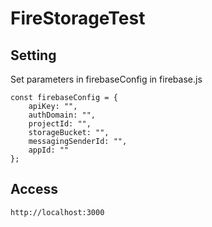 # FireStorageTest  

## Setting  

Set parameters in firebaseConfig in firebase.js

```
const firebaseConfig = {
    apiKey: "",
    authDomain: "",
    projectId: "",
    storageBucket: "",
    messagingSenderId: "",
    appId: ""
};
```

## Access  

```
http://localhost:3000
```